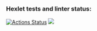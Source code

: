 ### Hexlet tests and linter status:
[![Actions Status](https://github.com/maloyza/frontend-project-44/workflows/hexlet-check/badge.svg)](https://github.com/maloyza/frontend-project-44/actions)
<a href="https://codeclimate.com/github/maloyza/frontend-project-44/maintainability"><img src="https://api.codeclimate.com/v1/badges/2544362cec530bc0a94f/maintainability" /></a>
